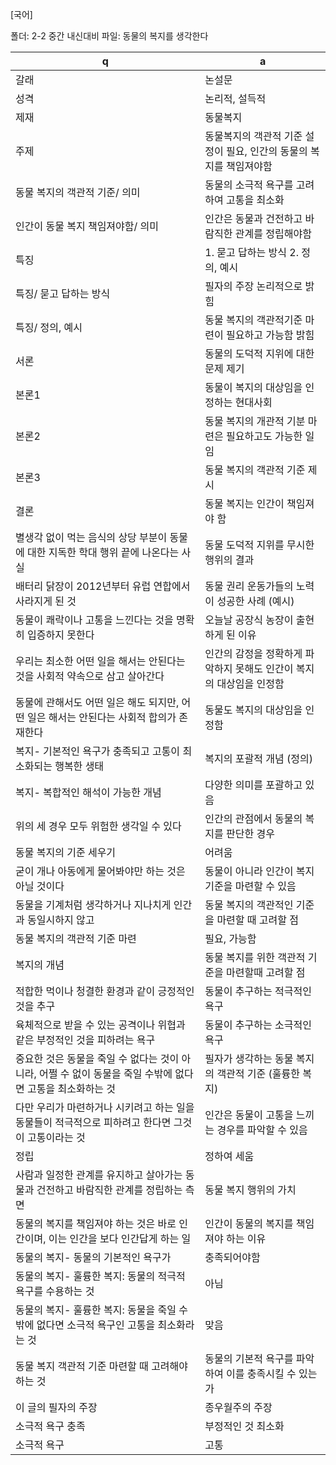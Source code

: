 [국어]

폴더: 2-2 중간 내신대비
파일: 동물의 복지를 생각한다

 q  | a
--- | ---
갈래			| 논설문
성격			| 논리적, 설득적
제재			| 동물복지
주제			| 동물복지의 객관적 기준 설정이 필요, 인간의 동물의 복지를 책임져야함
동물 복지의 객관적 기준/ 의미			| 동물의 소극적 욕구를 고려하여 고통을 최소화
인간이 동물 복지 책임져야함/ 의미			| 인간은 동물과 건전하고 바람직한 관계를 정립해야함
특징			| 1. 묻고 답하는 방식 2. 정의, 예시
특징/ 묻고 답하는 방식			| 필자의 주장 논리적으로 밝힘
특징/ 정의, 예시			| 동물 복지의 객관적기준 마련이 필요하고 가능함 밝힘
서론			| 동물의 도덕적 지위에 대한 문제 제기
본론1			| 동물이 복지의 대상임을 인정하는 현대사회
본론2			| 동물 복지의 개관적 기분 마련은 필요하고도 가능한 일임
본론3			| 동물 복지의 객관적 기준 제시
결론			| 동물 복지는 인간이 책임져야 함
별생각 없이 먹는 음식의 상당 부분이 동물에 대한 지독한 학대 행위 끝에 나온다는 사실			| 동물 도덕적 지위를 무시한 행위의 결과
배터리 닭장이 2012년부터 유럽 연합에서 사라지게 된 것			| 동물 권리 운동가들의 노력이 성공한 사례 (예시)
동물이 쾌락이나 고통을 느낀다는 것을 명확히 입증하지 못한다			| 오늘날 공장식 농장이 출현하게 된 이유
우리는 최소한 어떤 일을 해서는 안된다는 것을 사회적 약속으로 삼고 살아간다			| 인간의 감정을 정확하게 파악하지 못해도 인간이 복지의 대상임을 인정함
동물에 관해서도 어떤 일은 해도 되지만, 어떤 일은 해서는 안된다는 사회적 합의가 존재한다			| 동물도 복지의 대상임을 인정함
복지- 기본적인 욕구가 충족되고 고통이 최소화되는 행복한 생태			| 복지의 포괄적 개념 (정의)
복지- 복합적인 해석이 가능한 개념			| 다양한 의미를 포괄하고 있음
위의 세 경우 모두 위험한 생각일 수 있다			| 인간의 관점에서 동물의 복지를 판단한 경우
동물 복지의 기준 세우기			| 어려움
굳이 개나 아동에게 물어봐야만 하는 것은 아닐 것이다			| 동물이 아니라 인간이 복지기준을 마련할 수 있음
동물을 기계처럼 생각하거나 지나치게 인간과 동일시하지 않고			| 동물 복지의 객관적인 기준을 마련할 때 고려할 점
동물 복지의 객관적 기준 마련			| 필요, 가능함
복지의 개념			| 동물 복지를 위한 객관적 기준을 마련할때 고려할 점
적합한 먹이나 청결한 환경과 같이 긍정적인 것을 추구			| 동물이 추구하는 적극적인 욕구
육체적으로 받을 수 있는 공격이나 위협과 같은 부정적인 것을 피하려는 욕구			| 동물이 추구하는 소극적인 욕구
중요한 것은 동물을 죽일 수 없다는 것이 아니라, 어쩔 수 없이 동물을 죽일 수밖에 없다면 고통을 최소화하는 것			| 필자가 생각하는 동물 복지의 객관적 기준 (훌륭한 복지)
다만 우리가 마련하거나 시키려고 하는 일을 동물들이 적극적으로 피하려고 한다면 그것이 고통이라는 것			| 인간은 동물이 고통을 느끼는 경우를 파악할 수 있음
정립			| 정하여 세움
사람과 일정한 관계를 유지하고 살아가는 동물과 건전하고 바람직한 관계를 정립하는 측면			| 동물 복지 행위의 가치
동물의 복지를 책임져야 하는 것은 바로 인간이며, 이는 인간을 보다 인간답게 하는 일			| 인간이 동물의 복지를 책임져야 하는 이유
동물의 복지- 동물의 기본적인 욕구가			| 충족되어야함
동물의 복지- 훌륭한 복지: 동물의 적극적 욕구를 수용하는 것			| 아님
동물의 복지- 훌륭한 복지: 동물을 죽일 수 밖에 없다면 소극적 욕구인 고통을 최소화라는 것			| 맞음
동물 복지 객관적 기준 마련할 때 고려해야하는 것			| 동물의 기본적 욕구를 파악하여 이를 충족시킬 수 있는가
이 글의 필자의 주장			| 종우월주의 주장
소극적 욕구 충족			| 부정적인 것 최소화
소극적 욕구			| 고통
